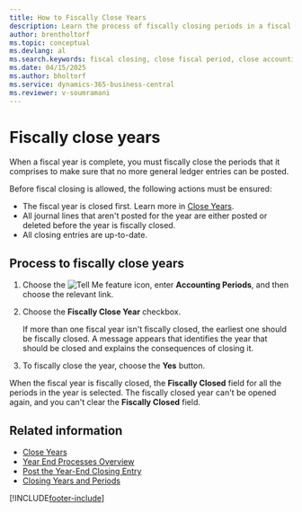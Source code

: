 ```yaml
---
title: How to Fiscally Close Years
description: Learn the process of fiscally closing periods in a fiscal year to prevent further general ledger postings.
author: brentholtorf
ms.topic: conceptual
ms.devlang: al
ms.search.keywords: fiscal closing, close fiscal period, close accounting period, close fiscal year, French version
ms.date: 04/15/2025
ms.author: bholtorf
ms.service: dynamics-365-business-central
ms.reviewer: v-soumramani
---
```


# Fiscally close years

When a fiscal year is complete, you must fiscally close the periods that it comprises to make sure that no more general ledger entries can be posted.  

Before fiscal closing is allowed, the following actions must be ensured:  

- The fiscal year is closed first. Learn more in [Close Years](how-to-close-years.md).  
- All journal lines that aren't posted for the year are either posted or deleted before the year is fiscally closed.
- All closing entries are up-to-date.  

## Process to fiscally close years  

1. Choose the ![Tell Me feature](../../media/ui-search/search_small.png "Tell me what you want to do") icon, enter **Accounting Periods**, and then choose the relevant link.  
1. Choose the **Fiscally Close Year** checkbox.  

   If more than one fiscal year isn't fiscally closed, the earliest one should be fiscally closed. A message appears that identifies the year that should be closed and explains the consequences of closing it.  

1. To fiscally close the year, choose the **Yes** button.  

When the fiscal year is fiscally closed, the **Fiscally Closed** field for all the periods in the year is selected. The fiscally closed year can't be opened again, and you can't clear the **Fiscally Closed** field.  

## Related information

- [Close Years](how-to-close-years.md)
- [Year End Processes Overview](year-end-processes-overview.md)
- [Post the Year-End Closing Entry](how-to-post-the-year-end-closing-entry.md)
- [Closing Years and Periods](../../year-close-years-periods.md)

[!INCLUDE[footer-include](../../includes/footer-banner.md)]
